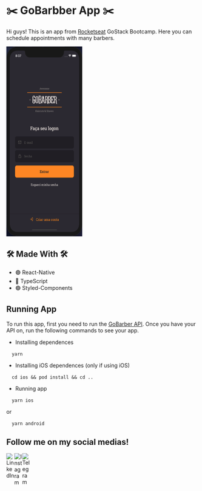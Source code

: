 # ✂️ GoBarbber App ✂️

Hi guys! This is an app from [Rocketseat](https://github.com/rocketseat) GoStack Bootcamp. Here you can schedule appointments with many barbers.

<img src="https://raw.githubusercontent.com/vinicfrancisco/gobarber-app/master/App.png" width="200" height="500" />

## 🛠 Made With 🛠

- 🟣 React-Native
- 🔵 TypeScript
- 🟢 Styled-Components

## Running App

To run this app, first you need to run the [GoBarber API](https://github.com/vinicfrancisco/gobarber-api).
Once you have your API on, run the following commands to see your app.

- Installing dependences

```
  yarn
```

- Installing iOS dependences (only if using iOS)

```
  cd ios && pod install && cd ..
```

- Running app

```
  yarn ios
```
  or
```
  yarn android
```

## Follow me on my social medias!
<a href="https://www.linkedin.com/in/vinicfrancisco/" target="_blank">
    <img src="https://raw.githubusercontent.com/vinicfrancisco/vinicfrancisco/master/assets/linkedin.svg" width="21px"  alt="LinkedIn" align="left" />
</a>

<a href="https://www.instagram.com/vinicfrancisco/" target="_blank">
  <img src="https://raw.githubusercontent.com/vinicfrancisco/vinicfrancisco/master/assets/instagram.svg" width="21px"  alt="Instagram" align="left" />
</a>

<a href="https://telegram.me/vinicfrancisco" target="_blank">
  <img src="https://raw.githubusercontent.com/vinicfrancisco/vinicfrancisco/master/assets/telegram.svg" width="21px"  alt="Telegram" align="left" />
</a>

